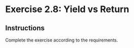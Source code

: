 # Exercise 2.8: Yield vs Return

## Instructions

Complete the exercise according to the requirements.
